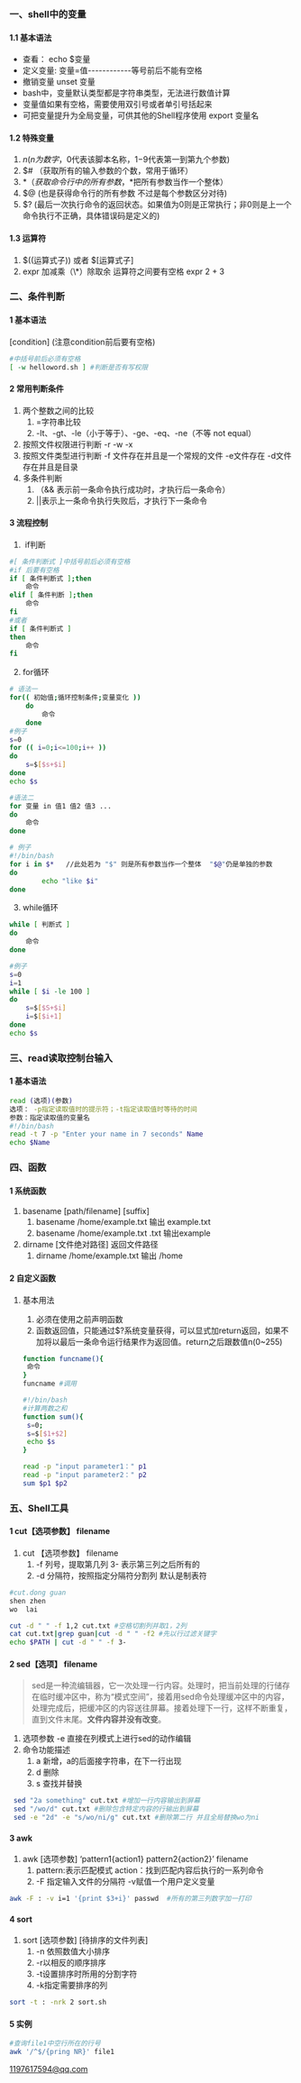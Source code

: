 ### 一、shell中的变量

#### 1.1 基本语法

- 查看： echo $变量
- 定义变量: 变量=值------------等号前后不能有空格
- 撤销变量 unset  变量
- bash中，变量默认类型都是字符串类型，无法进行数值计算
- 变量值如果有空格，需要使用双引号或者单引号括起来
- 可把变量提升为全局变量，可供其他的Shell程序使用   export 变量名

#### 1.2 特殊变量

1. $n  (n为数字，$0代表该脚本名称，$1-$9代表第一到第九个参数)
2. $# （获取所有的输入参数的个数，常用于循环）
3. $*    （获取命令行中的所有参数，$*把所有参数当作一个整体）
4. $@    (也是获得命令行的所有参数 不过是每个参数区分对待)
5. $?    (最后一次执行命令的返回状态。如果值为0则是正常执行；非0则是上一个命令执行不正确，具体错误码是定义的)

#### 1.3 运算符

1. $((运算式子))   或者  $[运算式子]
2. expr    加减乘（\\*）除取余     运算符之间要有空格     expr 2 + 3

### 二、条件判断

#### 1 基本语法

[condition] (注意condition前后要有空格)

```bash
#中括号前后必须有空格
[ -w helloword.sh ] #判断是否有写权限
```

#### 2 常用判断条件

1. 两个整数之间的比较
   1. =字符串比较
   2. -lt、-gt、-le（小于等于）、-ge、-eq、-ne（不等 not equal）
2. 按照文件权限进行判断  -r -w -x
3. 按照文件类型进行判断   -f 文件存在并且是一个常规的文件 -e文件存在  -d文件存在并且是目录
4. 多条件判断
   1. （&& 表示前一条命令执行成功时，才执行后一条命令）
   2. ||表示上一条命令执行失败后，才执行下一条命令

#### 3 流程控制

1. ​	if判断

```bash
#[ 条件判断式 ]中括号前后必须有空格
#if 后要有空格
if [ 条件判断式 ];then
	命令
elif [ 条件判断 ];then
	命令
fi
#或者
if [ 条件判断式 ]
then
	命令
fi
```

2.  for循环

```bash
# 语法一
for(( 初始值;循环控制条件;变量变化 ))
	do
		命令
    done
#例子
s=0
for (( i=0;i<=100;i++ ))
do
	s=$[$s+$i]
done
echo $s
```

```bash
#语法二
for 变量 in 值1 值2 值3 ...
do
	命令
done

# 例子
#!/bin/bash
for i in $*   //此处若为 "$" 则是所有参数当作一个整体  "$@"仍是单独的参数
do
        echo "like $i"
done
```

3. while循环

```bash
while [ 判断式 ]
do
	命令
done

#例子
s=0
i=1
while [ $i -le 100 ]
do
	s=$[$S+$i]
	i=$[$i+1]
done
echo $s
```

### 三、read读取控制台输入

#### 1 基本语法

```bash
read (选项)(参数)
选项： -p指定读取值时的提示符；-t指定读取值时等待的时间
参数：指定读取值的变量名
#!/bin/bash
read -t 7 -p "Enter your name in 7 seconds" Name
echo $Name
```

### 四、函数

#### 1 系统函数

1. basename [path/filename] [suffix]
   1. basename /home/example.txt  输出 example.txt
   2. basename /home/example.txt .txt 输出example
2. dirname [文件绝对路径] 返回文件路径
   1. dirname /home/example.txt  输出 /home

#### 2 自定义函数

1. 基本用法

   1. 必须在使用之前声明函数
   2. 函数返回值，只能通过$?系统变量获得，可以显式加return返回，如果不加将以最后一条命令运行结果作为返回值。return之后跟数值n(0~255)

   ```bash
   function funcname(){
   	命令
   }
   funcname #调用
   ```

   ```bash
   #!/bin/bash
   #计算两数之和
   function sum(){
   	s=0;
   	s=$[$1+$2]
   	echo $s
   }
   
   read -p "input parameter1：" p1
   read -p "input parameter2：" p2
   sum $p1 $p2
   ```

### 五、Shell工具

#### 1 cut【选项参数】 filename

1. cut 【选项参数】 filename
   1. -f  列号，提取第几列   3- 表示第三列之后所有的
   2. -d 分隔符，按照指定分隔符分割列   默认是制表符

```bash
#cut.dong guan
shen zhen
wo  lai

cut -d " " -f 1,2 cut.txt #空格切割列并取1，2列
cat cut.txt|grep guan|cut -d " " -f2 #先以行过滤关键字
echo $PATH | cut -d " " -f 3-
```

#### 2 sed【选项】 filename

> sed是一种流编辑器，它一次处理一行内容。处理时，把当前处理的行储存在临时缓冲区中，称为“模式空间”，接着用sed命令处理缓冲区中的内容，处理完成后，把缓冲区的内容送往屏幕。接着处理下一行，这样不断重复，直到文件末尾。**文件内容并没有改变**。

1. 选项参数 -e 直接在列模式上进行sed的动作编辑
2. 命令功能描述
   1. a 	新增，a的后面接字符串，在下一行出现
   2. d     删除
   3. s      查找并替换

```bash
 sed "2a something" cut.txt #增加一行内容输出到屏幕
 sed "/wo/d" cut.txt #删除包含特定内容的行输出到屏幕 
 sed -e "2d" -e "s/wo/ni/g" cut.txt #删除第二行 并且全局替换wo为ni
```

#### 3 awk

1. awk [选项参数] ‘pattern1{action1} pattern2{action2}’ filename
   1. pattern:表示匹配模式 action：找到匹配内容后执行的一系列命令
   2. -F 指定输入文件的分隔符      -v赋值一个用户定义变量

```bash
awk -F : -v i=1 '{print $3+i}' passwd  #所有的第三列数字加一打印
```

#### 4 sort

1. sort  [选项参数] [待排序的文件列表]
   1. -n 依照数值大小排序
   2. -r以相反的顺序排序
   3. -t设置排序时所用的分割字符
   4. -k指定需要排序的列

```bash
sort -t : -nrk 2 sort.sh
```

#### 5 实例

```bash
#查询file1中空行所在的行号
awk '/^$/{pring NR}' file1

```

1197617594@qq.com